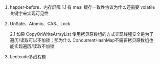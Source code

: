 1. happer-before、内存屏障 
	1.1 有 mesi 缓存一致性协议为什么还需要 volatile 关键字来实现可见性  

2. UnSafe、Atomic、CAS、Lock

    2.1 如果 CopyOnWriteArrayList 使用拷贝原数组的方式实现线程安全是为了遍历/读取可以不加锁；那为什么 ConcurrentHashMap不需要拷贝原数组也能实现遍历/读取不加锁
3. Leetcode多线程题
   
    

